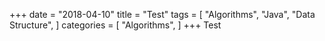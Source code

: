 +++
date = "2018-04-10"
title = "Test"
tags = [
    "Algorithms",
    "Java",
    "Data Structure",
]
categories = [
    "Algorithms",
]
+++
Test